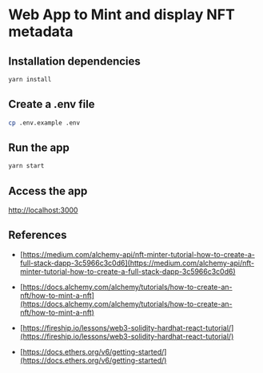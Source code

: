 # Web App to Mint and display NFT metadata

## Installation dependencies

```bash
yarn install
```

## Create a .env file

```bash
cp .env.example .env
```

## Run the app

```bash
yarn start
```

## Access the app

[http://localhost:3000](http://localhost:3000)

## References

- [https://medium.com/alchemy-api/nft-minter-tutorial-how-to-create-a-full-stack-dapp-3c5966c3c0d6](https://medium.com/alchemy-api/nft-minter-tutorial-how-to-create-a-full-stack-dapp-3c5966c3c0d6)

- [https://docs.alchemy.com/alchemy/tutorials/how-to-create-an-nft/how-to-mint-a-nft](https://docs.alchemy.com/alchemy/tutorials/how-to-create-an-nft/how-to-mint-a-nft)

- [https://fireship.io/lessons/web3-solidity-hardhat-react-tutorial/](https://fireship.io/lessons/web3-solidity-hardhat-react-tutorial/)

- [https://docs.ethers.org/v6/getting-started/](https://docs.ethers.org/v6/getting-started/)
